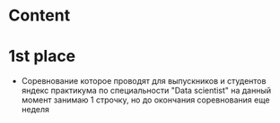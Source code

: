 # Content 
# 1st place

- Соревнование которое проводят для выпускников и студентов яндекс практикума по специальности "Data scientist" на данный момент занимаю 1 строчку, но до окончания соревнования еще неделя
